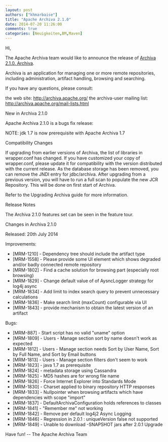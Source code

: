 ```yaml
---
layout: post
authors: ["khmarbaise"]
title: "Apache Archiva 2.1.0"
date: 2014-07-20 11:26:00
comments: true
categories: [Neuigkeiten,BM,Maven]
---
```

Hi,

The Apache Archiva team would like to announce the release of 
[Archiva 2.1.0. Archiva](http://archiva.apache.org).

Archiva is an application for managing one or more remote
repositories, including administration, artifact handling, browsing
and searching.

If you have any questions, please consult:

the web site: http://archiva.apache.org/
the archiva-user mailing list: http://archiva.apache.org/mail-lists.html

New in Archiva 2.1.0

Apache Archiva 2.1.0 is a bugs fix release:

NOTE: jdk 1.7 is now prerequisite with Apache Archiva 1.7

Compatibility Changes

If upgrading from earlier versions of Archiva, the list of libraries
in wrapper.conf has changed. If you have customized your copy of
wrapper.conf, please update it for compatibility with the version
distributed with the current release.
As the database storage has been removed, you can remove the JNDI
entry for jdbc/archiva. After upgrading from a previous version, you
will have to run a full scan to populate the new JCR Repository. This
will be done on first start of Archiva.

Refer to the Upgrading Archiva guide for more information.

<!-- more -->


Release Notes

The Archiva 2.1.0 features set can be seen in the feature tour.

Changes in Archiva 2.1.0

Released: 20th July 2014

Improvements:

 * [MRM-1210] - Dependency tree should include the artifact type
 * [MRM-1558] - Please provide some UI element which shows degraded and/or badly connected remote repository
 * [MRM-1802] - Find a cache solution for browsing part (especially root browsing)
 * [MRM-1829] - Change default value of of AysncLogger strategy for log4j async
 * [MRM-1834] - Add limit to index search query to prevent unnecessary calculations
 * [MRM-1836] - Make search limit (maxCount) configurable via UI
 * [MRM-1843] - provide mechanism to obtain the latest version of an artifact

Bugs:

 * [MRM-887] - Start script has no valid "uname" option
 * [MRM-1809] - Users - Manage section sort by name doesn't work as expected
 * [MRM-1812] - Users - Manage section needs Sort by User Name, Sort by Full Name, and Sort by Email buttons
 * [MRM-1813] - Users - Manage section filters don't seem to work
 * [MRM-1823] - java 1.7 as prerequisite
 * [MRM-1824] - metadata storage using Cassandra
 * [MRM-1825] - MD5 hashes are for wrong file name
 * [MRM-1826] - Force Internet Explorer into Standards Mode
 * [MRM-1830] - Charset applied to binary repository HTTP responses
 * [MRM-1833] - Nullpointer when browsing artifacts which have dependencies with scope "import"
 * [MRM-1837] - DefaultArchivaConfiguration holds references to classes
 * [MRM-1841] - "Remember me" not working
 * [MRM-1842] - Remove per default log4j2 Async Logging
 * [MRM-1846] - Regression in 2.0.1 : uniqueVersion false not supported
 * [MRM-1849] - Unable to download -SNAPSHOT jars after 2.0.1 Upgrade


Have fun!
-- The Apache Archiva Team
